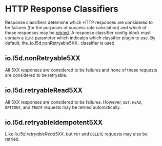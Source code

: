 # HTTP Response Classifiers

Response classifiers determine which HTTP responses are considered to
be failures (for the purposes of success rate calculation) and which
of these responses may be [retried](retries.md). A response classifier
config block must contain a `kind` parameter which indicates which classifier
plugin to use.  By default, the_io.l5d.nonRetryable5XX_ classifier is used.

## io.l5d.nonRetryable5XX

All 5XX responses are considered to be failures and none of these
requests are considered to be retryable.

## io.l5d.retryableRead5XX

All 5XX responses are considered to be failures. However, `GET`,
`HEAD`, `OPTIONS`, and `TRACE` requests may be retried automatically.

## io.l5d.retryableIdempotent5XX

Like _io.l5d.retryableRead5XX_, but `PUT` and `DELETE` requests may also be
retried.
